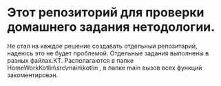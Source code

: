 # Этот репозиторий для проверки домашнего задания нетодологии.
Не стал на каждое решение создавать отдельный репозитарий, надеюсь это не будет проблемой.
Отдельные задания выполнены в разных файлах.КТ.
Располагаются в папке HomeWorkKotlin\src\main\kotlin , в папке main вызов всех функций закоментирован.